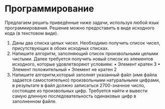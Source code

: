# Программирование
Предлагаем решить приведённые ниже задачи, используя любой язык программирования. Решение можно предоставить в виде исходного кода (в текстовом виде).
1.	Даны два списка целых чисел. Необходимо получить список чисел, присутствующих в обоих исходных списках.
2.	Напишите алгоритм, заполняющий список произвольными целыми чистыми. Далее требуется получить новый список из элементов исходного, которые удовлетворяют условиям:
•	Элемент кратен 3
•	Элемент положительный
•	Элемент не кратен 2
3.	Напишите алгоритм,который заполнят указанный файл (имя файла задается самостоятельно) произвольными натуральными цифрами, в результате в файл должно записаться 2700-значное число, состоящее из произвольных цифр. Требуется найти и вывести самую длинную последовательность одинаковых цифр в заполненном файле.

